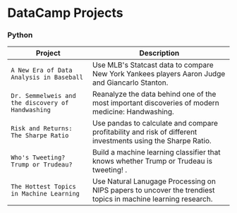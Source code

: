 # DataCamp Projects

### Python
| Project | Description |
| --- | --- |
| `A New Era of Data Analysis in Baseball` | Use MLB's Statcast data to compare New York Yankees players Aaron Judge and Giancarlo Stanton. |
| `Dr. Semmelweis and the discovery of Handwashing` | Reanalyze the data behind one of the most important discoveries of modern medicine: Handwashing. |
| `Risk and Returns: The Sharpe Ratio` | Use pandas to calculate and compare profitability and risk of different investments using the Sharpe Ratio. |
| `Who's Tweeting? Trump or Trudeau?` | Build a machine learning classifier that knows whether Trump or Trudeau is tweeting! . |
| `The Hottest Topics in Machine Learning` | Use Natural Lanugage Processing on NIPS papers to uncover the trendiest topics in machine learning research. |

